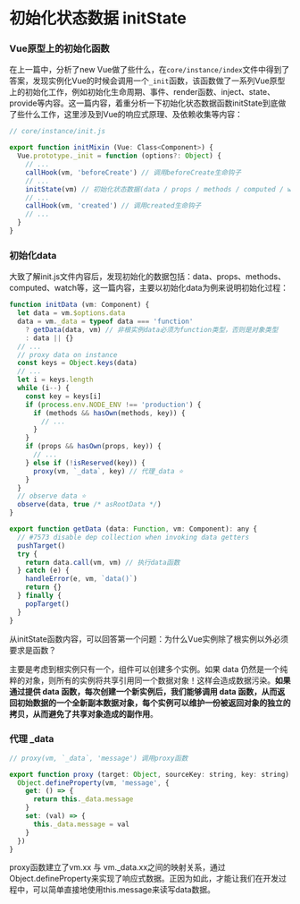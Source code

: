 # 初始化状态数据 initState

### Vue原型上的初始化函数

在上一篇中，分析了new Vue做了些什么，在```core/instance/index```文件中得到了答案，发现实例化Vue的时候会调用一个```_init```函数，该函数做了一系列Vue原型上的初始化工作，例如初始化生命周期、事件、render函数、inject、state、provide等内容。这一篇内容，着重分析一下初始化状态数据函数initState到底做了些什么工作，这里涉及到Vue的响应式原理、及依赖收集等内容：

```js
// core/instance/init.js

export function initMixin (Vue: Class<Component>) {
  Vue.prototype._init = function (options?: Object) {
    // ...
    callHook(vm, 'beforeCreate') // 调用beforeCreate生命钩子
    // ...
    initState(vm) // 初始化状态数据(data / props / methods / computed / watch等...)
    // ...
    callHook(vm, 'created') // 调用created生命钩子
    // ...
  }
}

```

### 初始化data

大致了解init.js文件内容后，发现初始化的数据包括：data、props、methods、computed、watch等，这一篇内容，主要以初始化data为例来说明初始化过程：

```js
function initData (vm: Component) {
  let data = vm.$options.data
  data = vm._data = typeof data === 'function'
    ? getData(data, vm) // 非根实例data必须为function类型，否则是对象类型
    : data || {}
  // ...
  // proxy data on instance
  const keys = Object.keys(data)
  // ...
  let i = keys.length
  while (i--) {
    const key = keys[i]
    if (process.env.NODE_ENV !== 'production') {
      if (methods && hasOwn(methods, key)) {
        // ...
      }
    }
    if (props && hasOwn(props, key)) {
      // ...
    } else if (!isReserved(key)) {
      proxy(vm, `_data`, key) // 代理_data ⭐
    }
  }
  // observe data ⭐
  observe(data, true /* asRootData */)
}

export function getData (data: Function, vm: Component): any {
  // #7573 disable dep collection when invoking data getters
  pushTarget()
  try {
    return data.call(vm, vm) // 执行data函数
  } catch (e) {
    handleError(e, vm, `data()`)
    return {}
  } finally {
    popTarget()
  }
}
```

从initState函数内容，可以回答第一个问题：为什么Vue实例除了根实例以外必须要求是函数？

主要是考虑到根实例只有一个，组件可以创建多个实例。如果 data 仍然是一个纯粹的对象，则所有的实例将共享引用同一个数据对象！这样会造成数据污染。**如果通过提供 data 函数，每次创建一个新实例后，我们能够调用 data 函数，从而返回初始数据的一个全新副本数据对象，每个实例可以维护一份被返回对象的独立的拷贝，从而避免了共享对象造成的副作用**。

### 代理 _data

```js
// proxy(vm, `_data`, 'message') 调用proxy函数

export function proxy (target: Object, sourceKey: string, key: string) {
  Object.defineProperty(vm, 'message', {
    get: () => {
      return this._data.message
    }
    set: (val) => {
      this._data.message = val
    }
  })
}

```

proxy函数建立了vm.xx 与 vm._data.xx之间的映射关系，通过Object.defineProperty来实现了响应式数据。正因为如此，才能让我们在开发过程中，可以简单直接地使用this.message来读写data数据。
